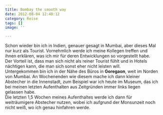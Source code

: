 ```yaml
---
title: Bombay the smooth way
date: 2012-08-04 12:40:12
category: Reise
tags: []
image: ''

---
```


Schon wieder bin ich in Indien, genauer gesagt in Mumbai, aber dieses Mal nur kurz als Tourist. Vornehmlich werde ich meine Kollegen treffen und ihnen erklären, was ich mir für deren Entwicklungen so vorgestellt habe. Der Vorteil ist, dass man sich nicht als reiner Tourist fühlt und in Hotels nächtigen kann, die man sich sonst eher nicht leisten will.  
Untergekommen bin ich in der Nähe des Büros in **Goregaon**, weit im Norden von Mumbai. An Wochenenden wie diesem mache ich dann kleiner Abstecher in die Innenstadt, zum Beispiel war ich heute im Museum, das ich bei meinen letzten Aufenthalten aus Zeitgründen immer links liegen gelassen habe.  
Die letzten 1,5 Wochen meines Aufenthaltes werde ich dann für weiträumigere Abstecher nutzen, wobei ich aufgrund der Monsunzeit noch nicht weiß, wo ich genau hinfahren werde.
